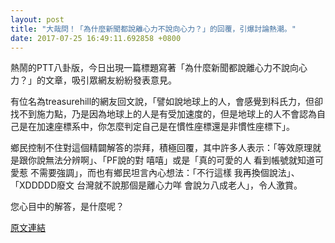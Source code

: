 ```yaml
---
layout: post
title: "大哉問！「為什麼新聞都說離心力不說向心力？」的回覆，引爆討論熱潮。"
date: 2017-07-25 16:49:11.692858 +0800
---
```


熱鬧的PTT八卦版，今日出現一篇標題寫著「為什麼新聞都說離心力不說向心力？」的文章，吸引眾網友紛紛發表意見。

有位名為treasurehill的網友回文說，「譬如說地球上的人，會感覺到科氏力，但卻找不到施力點，乃是因為地球上的人是有受加速度的，但是地球上的人不會認為自己是在加速座標系中，你怎麼判定自己是在慣性座標還是非慣性座標下」。

鄉民控制不住對這個精闢解答的崇拜，積極回覆，其中許多人表示：「等效原理就是跟你說無法分辨啊」、「PF說的對 嘻嘻」或是「真的可愛的人  看到帳號就知道可愛惹  不需要強調」，而也有鄉民坦言內心想法：「不行這樣 我再換個說法」、「XDDDDD廢文 台灣就不說那個是離心力咩 會說ㄉ八成老人」，令人激賞。

您心目中的解答，是什麼呢？

<a href = "https://www.ptt.cc/bbs/Gossiping/M.1500926792.A.6EA.html">原文連結</a>

